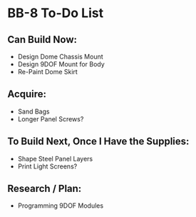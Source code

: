 # BB-8 To-Do List

## Can Build Now:

* Design Dome Chassis Mount
* Design 9DOF Mount for Body
* Re-Paint Dome Skirt

## Acquire:

* Sand Bags
* Longer Panel Screws?

## To Build Next, Once I Have the Supplies:

* Shape Steel Panel Layers
* Print Light Screens?

## Research / Plan:

* Programming 9DOF Modules
